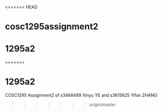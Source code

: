 <<<<<<< HEAD
# cosc1295assignment2
# 1295a2
=======
# 1295a2
COSC1295 Assignment2 of s3468489  Xinyu YE and s3615625 Yifan ZHANG
>>>>>>> origin/master
